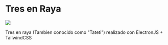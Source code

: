 # Tres en Raya

<img src="tateti.ico" style="display: block; margin: 10px auto"/>

Tres en raya (Tambien conocido como "Tateti") realizado con ElectronJS + TailwindCSS
